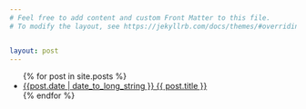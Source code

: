 ```yaml
---
# Feel free to add content and custom Front Matter to this file.
# To modify the layout, see https://jekyllrb.com/docs/themes/#overriding-theme-defaults


layout: post
---
```


<ul>
  {% for post in site.posts %}
    <li>
      <a href="{{ post.url }}">{{post.date | date_to_long_string }} {{ post.title }}</a>
    </li>
  {% endfor %}
</ul>


